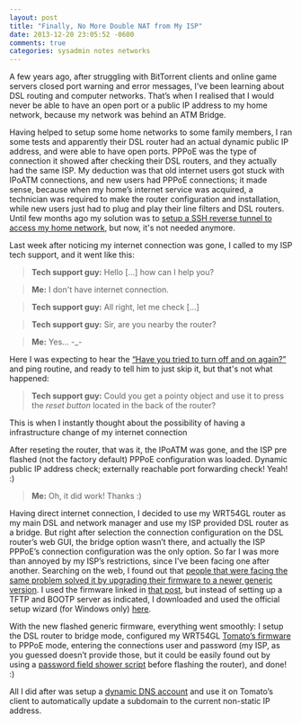 ```yaml
---
layout: post
title: "Finally, No More Double NAT from My ISP"
date: 2013-12-20 23:05:52 -0600
comments: true
categories: sysadmin notes networks
---
```



A few years ago, after struggling with BitTorrent clients and online game servers closed port warning and error messages, I’ve been learning about DSL routing and computer networks. That’s when I realised that I would never be able to have an open port or a public IP address to my home network, because my network was behind an ATM Bridge.

Having helped to setup some home networks to some family members, I ran some tests and apparently their DSL router had an actual dynamic public IP address, and were able to have open ports. PPPoE was the type of connection it showed after checking their DSL routers, and they actually had the same ISP. My deduction was that old internet users got stuck with IPoATM connections, and new users had PPPoE connections; it made sense, because when my home’s internet service was acquired, a technician was required to make the router configuration and installation, while new users just had to plug and play their line filters and DSL routers. Until few months ago my solution was to [setup a SSH reverse tunnel to access my home network](http://davidhsiehlo.com/blog/2013/12/15/bypassing-a-nat-slash-firewall-by-reverse-ssh-tunneling/), but now, it's not needed anymore.



Last week after noticing my internet connection was gone, I called to my ISP tech support, and it went like this:

<!-- more -->

>**Tech support guy:** Hello […] how can I help you?

>**Me:** I don't have internet connection.

>**Tech support guy:** All right, let me check […]

>**Tech support guy:** Sir, are you nearby the router?

>**Me:** Yes... -_-

Here I was expecting to hear the [“Have you tried to turn off and on again?”](http://www.youtube.com/watch?feature=player_detailpage&v=nn2FB1P_Mn8#t=10) and ping routine, and ready to tell him to just skip it, but that's not what happened:

>**Tech support guy:** Could you get a pointy object and use it to press the *reset button* located in the back of the router?

This is when I instantly thought about the possibility of having a infrastructure change of my internet connection

After reseting the router, that was it, the IPoATM was gone, and the ISP pre flashed (not the factory default)
PPPoE configuration was loaded. Dynamic public IP address check; externally reachable port forwarding check! Yeah! :)

>**Me:** Oh, it did work! Thanks :)


Having direct internet connection, I decided to use my WRT54GL router as my main DSL and network manager and use my ISP provided DSL router as a bridge. But right after selection the connection configuration on the DSL router’s web GUI, the bridge option wasn’t there, and actually the ISP PPPoE’s connection configuration was the only option. So far I was more than annoyed by my ISP’s restrictions, since I’ve been facing one after another. Searching on the web, I found out that [people that were facing the same problem solved it by upgrading their firmware to a newer generic version](http://www.boards.ie/vbulletin/showthread.php?p=63841326#post63841326). I used the firmware linked in [that post](http://www.boards.ie/vbulletin/showthread.php?p=63841326#post63841326), but instead of setting up a TFTP and BOOTP server as indicated, I downloaded and used the official setup wizard (for Windows only) [here](http://download.modem-help.co.uk/mfcs-A/Alcatel/Modems/TG585/v7/Wizards/Setup/Windows/EN/).

With the new flashed generic firmware, everything went smoothly: I setup the DSL router to bridge mode, configured my WRT54GL [Tomato’s firmware](http://www.polarcloud.com/tomato) to PPPoE mode, entering the connections user and password (my ISP, as you guessed doesn’t provide those, but it could be easily found out by using a [password field shower script](http://stackoverflow.com/questions/1383142/show-password-as-text-control) before flashing the router), and done! :)

All I did after was setup a [dynamic DNS account](http://www.noip.com) and use it on Tomato’s client to automatically update a subdomain to the current non-static IP address.

